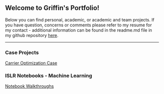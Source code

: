## Welcome to Griffin's Portfolio! 

Below you can find personal, academic, or academic and team projects. If you have question, concerns or comments please refer to my resume for my contact - additional information can be found in the readme.md file in my github repository [here](https://github.com/griffinsalyer/griffinsalyer.github.io).


-----


### Case Projects

[Carrier Optimization Case](/Projects/PluvioCarry.html)


### ISLR Notebooks - Machine Learning

[Notebook Walkthroughs](/code/ISLRch7/index.md)
